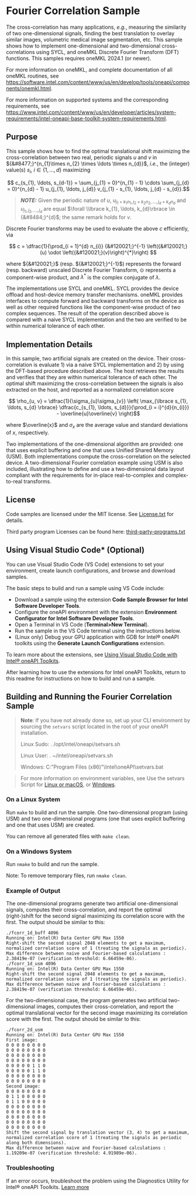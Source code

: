 # Fourier Correlation Sample
The cross-correlation has many applications, *e.g.*, measuring the similarity of two one-dimensional signals, finding the best translation to overlay similar images, volumetric medical image segmentation, etc. This sample shows how to implement one-dimensional and two-dimensional cross-correlations using SYCL, and oneMKL Discrete Fourier Transform (DFT) functions. This samples requires oneMKL 2024.1 (or newer).

For more information on oneMKL, and complete documentation of all oneMKL routines, see https://software.intel.com/content/www/us/en/develop/tools/oneapi/components/onemkl.html.

For more information on supported systems and the corresponding requirements, see https://www.intel.com/content/www/us/en/developer/articles/system-requirements/intel-oneapi-base-toolkit-system-requirements.html.

## Purpose
This sample shows how to find the optimal translational shift maximizing the cross-correlation between two real, periodic signals $u$ and $v$ in ${&#8477;}^{n_{1}\times n_{2} \times \ldots \times n_{d}}$, *i.e.*, the (integer) value(s) $s_{i}, \ i \in  \lbrace 1, \ldots, d\rbrace$ maximizing

$$ c_{s_{1}, \ldots, s_{d-1}} = \sum_{j_{1} = 0}^{n_{1} - 1} \cdots \sum_{j_{d} = 0}^{n_{d} - 1} u_{j_{1}, \ldots, j_{d}} v_{j_{1} - s_{1}, \ldots, j_{d} - s_{d}}.$$

> **_NOTE:_** Given the periodic nature of $u$, $u_{j_{1} + k_{1} n_{1}, j_{2} + k_{2} n_{2}, \ldots, j_{d} + k_{d} n_{d}}$ and $u_{j_{1}, j_{2}, \ldots, j_{d}}$ are equal $\forall \\lbrace k_{1}, \ldots, k_{d}\rbrace \in {&#8484;}^{d}$; the same remark holds for $v$.

Discrete Fourier transforms may be used to evaluate the above $c$ efficiently, via

$$ c = \dfrac{1}{\prod_{i = 1}^{d} n_{i}} {&#120021;}^{-1} \left({&#120021;}(u) \odot \left({&#120021;}(v)\right)^{*}\right) $$

where ${&#120021;}$ (resp. ${&#120021;}^{-1}$) represents the forward (resp. backward) unscaled Discrete Fourier Transform, $\odot$ represents a component-wise product, and $\lambda^{*}$ is the complex conjugate of $\lambda$.

The implementations use SYCL and oneMKL. SYCL provides the device offload and host-device memory transfer mechanisms. oneMKL provides interfaces to compute forward and backward transforms on the device as well as other required functions like the component-wise product of two complex sequences. The result of the operation described above is compared with a naive SYCL implementation and the two are verified to be within numerical tolerance of each other.

## Implementation Details

In this sample, two artificial signals are created on the device. Their cross-correlation is evaluate 1) via a naive SYCL implementation and 2) by using the DFT-based procedure described above. The host retrieves the results and verifies that they are within numerical tolerance of each other. The optimal shift maximizing the cross-correlation between the signals is also extracted on the host, and reported as a normalized correlation score

$$ \rho_{u, v} = \dfrac{1}{\sigma_{u}\sigma_{v}} \left( \max_{\lbrace s_{1}, \ldots, s_{d} \rbrace} \dfrac{c_{s_{1}, \ldots, s_{d}}}{\prod_{i = i}^{d}{n_{i}}} - \overline{u}\overline{v} \right)$$

where $\overline{x}$ and $\sigma_{x}$ are the average value and standard deviations of $x$, respectively.

Two implementations of the one-dimensional algorithm are provided: one that uses explicit buffering and one that uses Unified Shared Memory (USM). Both implementations compute the cross-correlation on the selected device. A two-dimensional Fourier correlation example using USM is also included, illustrating how to define and use a two-dimensional data layout compliant with the requirements for in-place real-to-complex and complex-to-real transforms.

## License
Code samples are licensed under the MIT license. See [License.txt](https://github.com/oneapi-src/oneAPI-samples/blob/master/License.txt) for details.

Third party program Licenses can be found here: [third-party-programs.txt](https://github.com/oneapi-src/oneAPI-samples/blob/master/third-party-programs.txt)

## Using Visual Studio Code* (Optional)

You can use Visual Studio Code (VS Code) extensions to set your environment, create launch configurations,
and browse and download samples.

The basic steps to build and run a sample using VS Code include:
 - Download a sample using the extension **Code Sample Browser for Intel Software Developer Tools**.
 - Configure the oneAPI environment with the extension **Environment Configurator for Intel Software Developer Tools**.
 - Open a Terminal in VS Code (**Terminal>New Terminal**).
 - Run the sample in the VS Code terminal using the instructions below.
 - (Linux only) Debug your GPU application with GDB for Intel® oneAPI toolkits using the **Generate Launch Configurations** extension.

To learn more about the extensions, see
[Using Visual Studio Code with Intel® oneAPI Toolkits](https://www.intel.com/content/www/us/en/develop/documentation/using-vs-code-with-intel-oneapi/top.html).

After learning how to use the extensions for Intel oneAPI Toolkits, return to this readme for instructions on how to build and run a sample.

## Building and Running the Fourier Correlation Sample

> **Note**: If you have not already done so, set up your CLI
> environment by sourcing  the `setvars` script located in
> the root of your oneAPI installation.
>
> Linux Sudo: . /opt/intel/oneapi/setvars.sh
>
> Linux User: . ~/intel/oneapi/setvars.sh
>
> Windows: C:\"Program Files (x86)"\Intel\oneAPI\setvars.bat
>

>For more information on environment variables, see Use the setvars Script for [Linux or macOS](https://www.intel.com/content/www/us/en/docs/oneapi/programming-guide/2023-1/use-the-setvars-script-with-linux-or-macos.html), or [Windows](https://www.intel.com/content/www/us/en/docs/oneapi/programming-guide/2023-1/use-the-setvars-script-with-windows.html).

### On a Linux System
Run `make` to build and run the sample. One two-dimensional program (using USM) and two one-dimensional programs (one that uses explicit buffering and one that uses USM) are created.

You can remove all generated files with `make clean`.

### On a Windows System
Run `nmake` to build and run the sample.

Note: To remove temporary files, run `nmake clean`.

### Example of Output
The one-dimensional programs generate two artificial one-dimensional signals, computes their cross-correlation, and report the optimal (right-)shift for the second signal maximizing its correlation score with the first. The output should be similar to this:
```
./fcorr_1d_buff 4096
Running on: Intel(R) Data Center GPU Max 1550
Right-shift the second signal 2048 elements to get a maximum, normalized correlation score of 1 (treating the signals as periodic).
Max difference between naive and Fourier-based calculations : 2.38419e-07 (verification threshold: 6.66459e-06).
./fcorr_1d_usm 4096
Running on: Intel(R) Data Center GPU Max 1550
Right-shift the second signal 2048 elements to get a maximum, normalized correlation score of 1 (treating the signals as periodic).
Max difference between naive and Fourier-based calculations : 2.38419e-07 (verification threshold: 6.66459e-06).
```
For the two-dimensional case, the program generates two artificial two-dimensional images, computes their cross-correlation, and report the optimal translational vector for the second image maximizing its correlation score with the first. The output should be similar to this:

```
./fcorr_2d_usm
Running on: Intel(R) Data Center GPU Max 1550
First image:
0 0 0 0 0 0 0 0
0 0 0 0 0 0 0 0
0 0 0 0 0 0 0 0
0 0 0 0 0 0 0 0
0 0 0 0 0 1 1 0
0 0 0 0 0 1 1 0
0 0 0 0 0 0 0 0
0 0 0 0 0 0 0 0
Second image:
0 0 0 0 0 0 0 0
0 1 1 0 0 0 0 0
0 1 1 0 0 0 0 0
0 0 0 0 0 0 0 0
0 0 0 0 0 0 0 0
0 0 0 0 0 0 0 0
0 0 0 0 0 0 0 0
0 0 0 0 0 0 0 0
Shift the second signal by translation vector (3, 4) to get a maximum, normalized correlation score of 1 (treating the signals as periodic along both dimensions).
Max difference between naive and Fourier-based calculations : 1.19209e-07 (verification threshold: 4.91989e-06).
```

### Troubleshooting
If an error occurs, troubleshoot the problem using the Diagnostics Utility for Intel® oneAPI Toolkits.
[Learn more](https://www.intel.com/content/www/us/en/docs/oneapi/user-guide-diagnostic-utility/current/overview.html)
